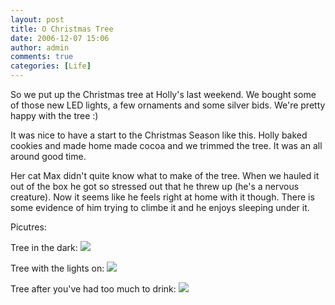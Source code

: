 ```yaml
---
layout: post
title: O Christmas Tree
date: 2006-12-07 15:06
author: admin
comments: true
categories: [Life]
---
```

So we put up the Christmas tree at Holly's last weekend.  We bought some of those new LED lights, a few ornaments and some silver bids.  We're pretty happy with the tree :)

It was nice to have a start to the Christmas Season like this.  Holly baked cookies and made home made cocoa and we trimmed the tree.  It was an all around good time.

Her cat Max didn't quite know what to make of the tree.  When we hauled it out of the box he got so stressed out that he threw up (he's a nervous creature).  Now it seems like he feels right at home with it though.  There is some evidence of him trying to climbe it and he enjoys sleeping under it.

Picutres:

Tree in the dark:
<a href="http://www.hiddenpugmarks.com/wp-content/uploads/2006/12/xmastree_dark.jpg"><img src="http://www.hiddenpugmarks.com/wp-content/uploads/2006/12/xmastree_dark.thumbnail.jpg"/></a>

Tree with the lights on:
<a href="http://www.hiddenpugmarks.com/wp-content/uploads/2006/12/xmastree_light.jpg"><img src="http://www.hiddenpugmarks.com/wp-content/uploads/2006/12/xmastree_light.thumbnail.jpg"/></a>

Tree after you've had too much to drink:
<a href="http://www.hiddenpugmarks.com/wp-content/uploads/2006/12/xmastree_tequila.jpg"><img src="http://www.hiddenpugmarks.com/wp-content/uploads/2006/12/xmastree_tequila.thumbnail.jpg"/></a>

